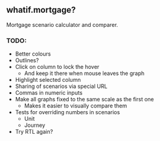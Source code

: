 ## whatif.mortgage?

Mortgage scenario calculator and comparer.

### TODO:

- Better colours
- Outlines?
- Click on column to lock the hover
  - And keep it there when mouse leaves the graph
- Highlight selected column
- Sharing of scenarios via special URL
- Commas in numeric inputs
- Make all graphs fixed to the same scale as the first one
  - Makes it easier to visually compare them
- Tests for overriding numbers in scenarios
  - Unit
  - Journey
- Try RTL again?
